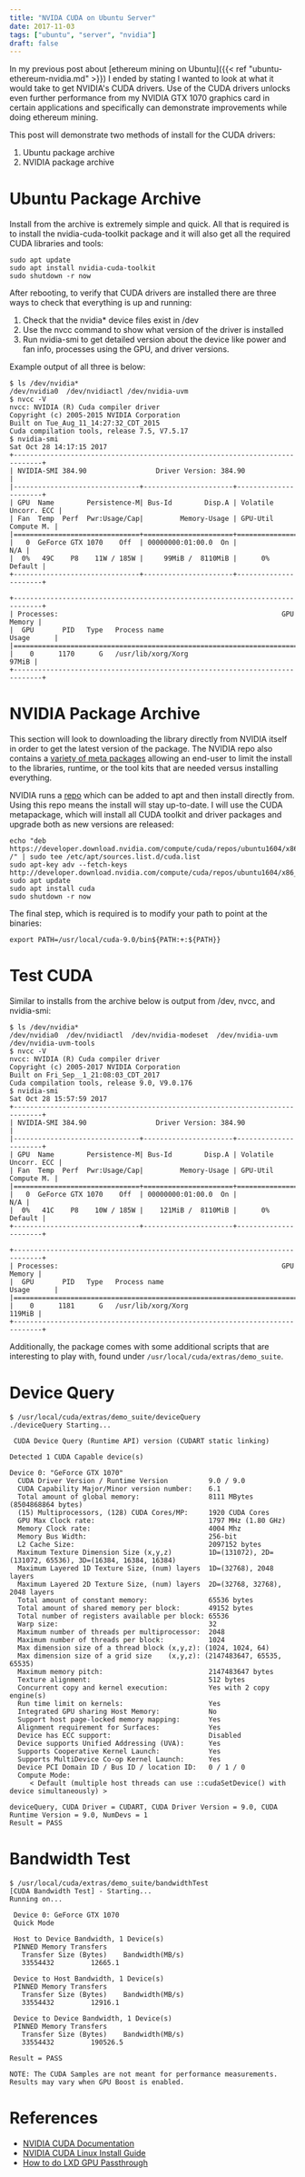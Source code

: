 ```yaml
---
title: "NVIDA CUDA on Ubuntu Server"
date: 2017-11-03
tags: ["ubuntu", "server", "nvidia"]
draft: false
---
```


In my previous post about [ethereum mining on Ubuntu]({{< ref "ubuntu-ethereum-nvidia.md" >}}) I ended by stating I wanted to look at what it would take to get NVIDIA's CUDA drivers. Use of the CUDA drivers unlocks even further performance from my NVIDIA GTX 1070 graphics card in certain applications and specifically can demonstrate improvements while doing ethereum mining.

This post will demonstrate two methods of install for the CUDA drivers:

1. Ubuntu package archive
1. NVIDIA package archive

# Ubuntu Package Archive

Install from the archive is extremely simple and quick. All that is required is to install the nvidia-cuda-toolkit package and it will also get all the required CUDA libraries and tools:

```shell
sudo apt update
sudo apt install nvidia-cuda-toolkit
sudo shutdown -r now
```

After rebooting, to verify that CUDA drivers are installed there are three ways to check that everything is up and running:

1. Check that the nvidia* device files exist in /dev
1. Use the nvcc command to show what version of the driver is installed
1. Run nvidia-smi to get detailed version about the device like power and fan info, processes using the GPU, and driver versions.

Example output of all three is below:

```shell
$ ls /dev/nvidia*
/dev/nvidia0  /dev/nvidiactl /dev/nvidia-uvm
$ nvcc -V
nvcc: NVIDIA (R) Cuda compiler driver
Copyright (c) 2005-2015 NVIDIA Corporation
Built on Tue_Aug_11_14:27:32_CDT_2015
Cuda compilation tools, release 7.5, V7.5.17
$ nvidia-smi
Sat Oct 28 14:17:15 2017
+-----------------------------------------------------------------------------+
| NVIDIA-SMI 384.90                 Driver Version: 384.90                    |
|-------------------------------+----------------------+----------------------+
| GPU  Name        Persistence-M| Bus-Id        Disp.A | Volatile Uncorr. ECC |
| Fan  Temp  Perf  Pwr:Usage/Cap|         Memory-Usage | GPU-Util  Compute M. |
|===============================+======================+======================|
|   0  GeForce GTX 1070    Off  | 00000000:01:00.0  On |                  N/A |
|  0%   49C    P8    11W / 185W |     99MiB /  8110MiB |      0%      Default |
+-------------------------------+----------------------+----------------------+

+-----------------------------------------------------------------------------+
| Processes:                                                       GPU Memory |
|  GPU       PID   Type   Process name                             Usage      |
|=============================================================================|
|    0      1170      G   /usr/lib/xorg/Xorg                            97MiB |
+-----------------------------------------------------------------------------+
```

# NVIDIA Package Archive

This section will look to downloading the library directly from NVIDIA itself in order to get the latest version of the package. The NVIDIA repo also contains a [variety of meta packages](http://docs.nvidia.com/cuda/cuda-installation-guide-linux/index.html#package-manager-metas) allowing an end-user to limit the install to the libraries, runtime, or the tool kits that are needed versus installing everything.

NVIDIA runs a [repo](https://developer.download.nvidia.com/compute/cuda/repos/) which can be added to apt and then install directly from. Using this repo means the install will stay up-to-date. I will use the CUDA metapackage, which will install all CUDA toolkit and driver packages and upgrade both as new versions are released:

```shell
echo "deb https://developer.download.nvidia.com/compute/cuda/repos/ubuntu1604/x86_64/ /" | sudo tee /etc/apt/sources.list.d/cuda.list
sudo apt-key adv --fetch-keys http://developer.download.nvidia.com/compute/cuda/repos/ubuntu1604/x86_64/7fa2af80.pub
sudo apt update
sudo apt install cuda
sudo shutdown -r now
```

The final step, which is required is to modify your path to point at the binaries:

```shell
export PATH=/usr/local/cuda-9.0/bin${PATH:+:${PATH}}
```

# Test CUDA

Similar to installs from the archive below is output from /dev, nvcc, and nvidia-smi:

```shell
$ ls /dev/nvidia*
/dev/nvidia0  /dev/nvidiactl  /dev/nvidia-modeset  /dev/nvidia-uvm  /dev/nvidia-uvm-tools
$ nvcc -V
nvcc: NVIDIA (R) Cuda compiler driver
Copyright (c) 2005-2017 NVIDIA Corporation
Built on Fri_Sep__1_21:08:03_CDT_2017
Cuda compilation tools, release 9.0, V9.0.176
$ nvidia-smi
Sat Oct 28 15:57:59 2017
+-----------------------------------------------------------------------------+
| NVIDIA-SMI 384.90                 Driver Version: 384.90                    |
|-------------------------------+----------------------+----------------------+
| GPU  Name        Persistence-M| Bus-Id        Disp.A | Volatile Uncorr. ECC |
| Fan  Temp  Perf  Pwr:Usage/Cap|         Memory-Usage | GPU-Util  Compute M. |
|===============================+======================+======================|
|   0  GeForce GTX 1070    Off  | 00000000:01:00.0  On |                  N/A |
|  0%   41C    P8    10W / 185W |    121MiB /  8110MiB |      0%      Default |
+-------------------------------+----------------------+----------------------+

+-----------------------------------------------------------------------------+
| Processes:                                                       GPU Memory |
|  GPU       PID   Type   Process name                             Usage      |
|=============================================================================|
|    0      1181      G   /usr/lib/xorg/Xorg                           119MiB |
+-----------------------------------------------------------------------------+
```

Additionally, the package comes with some additional scripts that are interesting to play with, found under `/usr/local/cuda/extras/demo_suite`.

# Device Query

```shell
$ /usr/local/cuda/extras/demo_suite/deviceQuery
./deviceQuery Starting...

 CUDA Device Query (Runtime API) version (CUDART static linking)

Detected 1 CUDA Capable device(s)

Device 0: "GeForce GTX 1070"
  CUDA Driver Version / Runtime Version          9.0 / 9.0
  CUDA Capability Major/Minor version number:    6.1
  Total amount of global memory:                 8111 MBytes (8504868864 bytes)
  (15) Multiprocessors, (128) CUDA Cores/MP:     1920 CUDA Cores
  GPU Max Clock rate:                            1797 MHz (1.80 GHz)
  Memory Clock rate:                             4004 Mhz
  Memory Bus Width:                              256-bit
  L2 Cache Size:                                 2097152 bytes
  Maximum Texture Dimension Size (x,y,z)         1D=(131072), 2D=(131072, 65536), 3D=(16384, 16384, 16384)
  Maximum Layered 1D Texture Size, (num) layers  1D=(32768), 2048 layers
  Maximum Layered 2D Texture Size, (num) layers  2D=(32768, 32768), 2048 layers
  Total amount of constant memory:               65536 bytes
  Total amount of shared memory per block:       49152 bytes
  Total number of registers available per block: 65536
  Warp size:                                     32
  Maximum number of threads per multiprocessor:  2048
  Maximum number of threads per block:           1024
  Max dimension size of a thread block (x,y,z): (1024, 1024, 64)
  Max dimension size of a grid size    (x,y,z): (2147483647, 65535, 65535)
  Maximum memory pitch:                          2147483647 bytes
  Texture alignment:                             512 bytes
  Concurrent copy and kernel execution:          Yes with 2 copy engine(s)
  Run time limit on kernels:                     Yes
  Integrated GPU sharing Host Memory:            No
  Support host page-locked memory mapping:       Yes
  Alignment requirement for Surfaces:            Yes
  Device has ECC support:                        Disabled
  Device supports Unified Addressing (UVA):      Yes
  Supports Cooperative Kernel Launch:            Yes
  Supports MultiDevice Co-op Kernel Launch:      Yes
  Device PCI Domain ID / Bus ID / location ID:   0 / 1 / 0
  Compute Mode:
     < Default (multiple host threads can use ::cudaSetDevice() with device simultaneously) >

deviceQuery, CUDA Driver = CUDART, CUDA Driver Version = 9.0, CUDA Runtime Version = 9.0, NumDevs = 1
Result = PASS
```

# Bandwidth Test

```shell
$ /usr/local/cuda/extras/demo_suite/bandwidthTest
[CUDA Bandwidth Test] - Starting...
Running on...

 Device 0: GeForce GTX 1070
 Quick Mode

 Host to Device Bandwidth, 1 Device(s)
 PINNED Memory Transfers
   Transfer Size (Bytes)    Bandwidth(MB/s)
   33554432         12665.1

 Device to Host Bandwidth, 1 Device(s)
 PINNED Memory Transfers
   Transfer Size (Bytes)    Bandwidth(MB/s)
   33554432         12916.1

 Device to Device Bandwidth, 1 Device(s)
 PINNED Memory Transfers
   Transfer Size (Bytes)    Bandwidth(MB/s)
   33554432         190526.5

Result = PASS

NOTE: The CUDA Samples are not meant for performance measurements. Results may vary when GPU Boost is enabled.
```

# References

* [NVIDIA CUDA Documentation](http://docs.nvidia.com/cuda/index.html)
* [NVIDIA CUDA Linux Install Guide](http://docs.nvidia.com/cuda/cuda-installation-guide-linux/index.html)
* [How to do LXD GPU Passthrough](https://insights.ubuntu.com/2017/03/28/nvidia-cuda-inside-a-lxd-container/)
